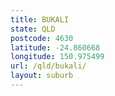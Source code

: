 ```yaml
---
title: BUKALI
state: QLD
postcode: 4630
latitude: -24.860668
longitude: 150.975499
url: /qld/bukali/
layout: suburb
---
```

